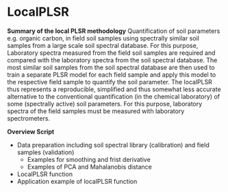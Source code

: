 # LocalPLSR
**Summary of the local PLSR methodology**
Quantification of soil parameters e.g. organic carbon, in field soil samples using spectrally similar soil samples from a large scale soil spectral database. For this purpose, Laboratory spectra measured from the field soil samples are required and compared with the laboratory spectra from the soil spectral database. The most similar soil samples from the soil spectral database are then used to train a separate PLSR model for each field sample and apply this model to the respective field sample to quantify the soil parameter. The localPLSR thus represents a reproducible, simplified and thus somewhat less accurate alternative to the conventional quantification (in the chemical laboratory) of some (spectrally active) soil parameters. For this purpose, laboratory spectra of the field samples must be measured with laboratory spectrometers.

**Overview Script**
* Data preparation including soil spectral library (calibration) and field samples (validation)
    * Examples for smoothing and frist derivative
    * Examples of PCA and Mahalanobis distance
* LocalPLSR function
* Application example of localPLSR function